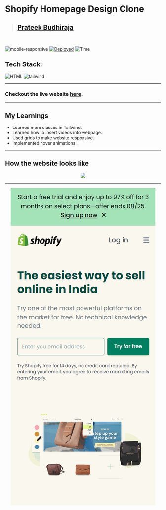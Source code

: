 # Shopify Homepage Design Clone

> ## [Prateek Budhiraja](https://prateekbudhiraja.in)

<br/>

![mobile-responsive](https://img.shields.io/badge/Mobile%20Responsive-Yes-green)
[![Deployed](https://img.shields.io/badge/Deployed-Yes-green)](https://shopify-alpha-iota.vercel.app/)
![Time](https://img.shields.io/badge/Time%20Taken-8hrs-green)

## Tech Stack:

![HTML](https://img.shields.io/badge/html-3670A0?style=for-the-badge&logo=html5&logoColor=white)
![tailwind](https://img.shields.io/badge/tailwind%20css-03203C?style=for-the-badge&logo=tailwindcss&logoColor=white)

---

### Checkout the live website [here](https://shopify-alpha-iota.vercel.app/).

---

## My Learnings

- Learned more classes in Tailwind.
- Learned how to insert videos into webpage.
- Used grids to make website responsive.
- Implemented hover animations.

---

## How the website looks like

<p align="center">
<img src="./assets/desktop.gif" max-width=600px>
</p>

---

<p align="center">
<img src="./assets/mobile.gif" max-width=400px>
</p>
